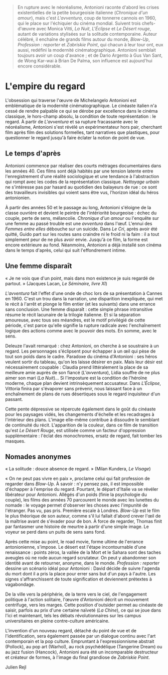 > En rupture avec le néoréalisme, Antonioni raconte d'abord les crises existentielles de la petite bourgeoisie italienne (_Chronique d'un amour_), mais c'est _L'avventura_, coup de tonnerre cannois en 1960, qui le place sur l'échiquier du cinéma mondial. Suivent trois chefs-d'œuvre avec Monica Vitti, _La Nuit_, _L'Éclipse_ et _Le Désert rouge_, autant de variations stylisées sur la solitude contemporaine. Auteur célébré, il enchaîne de grands films autour du monde, _Blow-Up_, _Profession : reporter_ et _Zabriskie Point_, qui chacun à leur tour ont, eux aussi, redéfini la modernité cinématographique. Antonioni semblait toujours avoir un coup d'avance ; et de Dario Argento à Gus Van Sant, de Wong Kar-wai à Brian De Palma, son influence est aujourd'hui encore considérable.

# L'empire du regard

L'obsession qui traverse l'œuvre de Michelangelo Antonioni est emblématique de la modernité cinématographique. Le cinéaste italien n'a cessé de rendre palpable ce qui se dérobe par excellence dans le cinéma classique, le hors-champ absolu, la condition de toute représentation : le regard. À partir de _L'avventura_ et sa rupture fracassante avec le néoréalisme, Antonioni s'est révélé un expérimentateur hors pair, cherchant film après film des solutions formelles, tant narratives que plastiques, pour questionner le regard jusqu'à faire éclater la notion de point de vue.

## Le temps d'après

Antonioni commence par réaliser des courts métrages documentaires dans les années 40. Ces films sont déjà habités par une tension latente entre l'enregistrement d'une réalité sociologique et une tendance à l'abstraction qui rompt avec les codes de la représentation classique. _Nettoyage urbain_ ne s'intéresse pas par hasard au quotidien des balayeurs de rue : ce sont des travailleurs invisibles qui voient sans être vus, l'horizon idéal du héros antonionien.

À partir des années 50 et le passage au long, Antonioni s'éloigne de la classe ouvrière et devient le peintre de l'intériorité bourgeoise : échec du couple, perte de sens, mélancolie. _Chronique d'un amour_ ou l'enquête sur une femme au passé trouble est une _avventura_ dans l'œuf. L'ennui des _Femmes entre elles_ débouche sur un suicide. Dans _Le Cri_, après avoir été quitté, Guido part sur les routes sans craindre ni le froid ni la faim : il a tout simplement peur de ne plus avoir envie. Jusqu'à ce film, la forme est encore extérieure au fond. Néanmoins, Antonioni a déjà installé son cinéma dans le temps d'après, celui qui suit l'effondrement intime.

## Une femme disparaît

« Je ne vois que d'un point, mais dans mon existence je suis regardé de partout. » (Jacques Lacan, _Le Séminaire, livre XI_)

_L'avventura_ fait l'effet d'une onde de choc lors de sa présentation à Cannes en 1960. C'est un trou dans la narration, une disparition inexpliquée, qui met le récit à l'arrêt et plonge le film entier (et les suivants) dans une errance sans conclusion. Une femme disparaît : cette simple phrase intransitive résume le récit lacunaire de la trilogie italienne. Et si la séparation amoureuse, avec tous ses méandres, est le motif privilégié de cette période, c'est parce qu'elle signifie la rupture radicale avec l'enchaînement logique des actions comme avec le pouvoir des mots. En somme, avec le sens.

Deleuze l'avait remarqué : chez Antonioni, on cherche à se soustraire à un regard. Les personnages s'éclipsent pour échapper à un œil qui pèse de tout son poids dans le cadre. Paradoxe du cinéma d'Antonioni : ses héros veulent sortir du tableau, qu'on les laisse désirer en paix. Mais leur désir est nécessairement coupable : Claudia prend littéralement la place de sa meilleure amie auprès de son fiancé (_L'avventura_), Lidia souffre de ne plus aimer son mari (_La Nuit_)... Si l'imposture est la condition de l'héroïne moderne, chaque plan devient intrinsèquement accusateur. Dans _L'Éclipse_, Vittoria finira par s'évaporer sans prévenir, nous laissant face à un enchaînement de plans de rues désertiques sous le regard inquisiteur d'un passant.

Cette pente dépressive se répercute également dans le goût du cinéaste pour les paysages vidés, les changements d'échelle et les recadrages à l'intérieur des plans. L'image elle-même contribue à dissoudre le semblant de continuité du récit. L'apparition de la couleur, dans ce film de transition qu'est _Le Désert Rouge_, est utilisée comme un facteur d'oppression supplémentaire : l'éclat des monochromes, ersatz de regard, fait tomber les masques.

## Nomades anonymes

« La solitude : douce absence de regard. » (Milan Kundera, _Le Visage_)

« On ne peut pas vivre en paix », proclame celui qui fait profession de regarder dans _Blow-Up_. À savoir : n'y pensez pas, il est impossible d'échapper à l'emprise du regard. Pourtant, le départ d'Italie va se révéler libérateur pour Antonioni. Allégés d'un poids (finie la psychologie du couple), les films des années 70 parcourent le monde avec les lunettes du nomade : le voyage permet d'observer les choses avec l'impunité de l'étranger. Pas vu, pas pris. Première escale à Londres. _Blow-Up_ est le film le plus théorique de son auteur, comme s'il lui fallait d'abord crever l'œil de la maîtrise avant de s'évader pour de bon. À force de regarder, Thomas finit par fantasmer une histoire de meurtre à partir d'une simple image. Le voyeur se perd dans un puits de sens sans fond.

Après cette mise au point, le road movie, forme ultime de l'errance antonionienne, s'impose. Le désert est l'étape incontournable d'une renaissance : points zéros, la vallée de la Mort et le Sahara sont des taches aveugles où ne rode aucun regard scrutateur. On peut y abandonner son identité avant de retourner, anonyme, dans le monde. _Profession : reporter_ dessine un scénario idéal pour Antonioni : David décide de suivre l'agenda du mort dont il a pris la place pour errer sans but d'un pays à l'autre. Les signes s'affranchissent de toute signification et deviennent prétextes à vagabondage.

De la ville vers la périphérie, de la terre vers le ciel, de l'engagement politique à l'action solitaire, l'œuvre d'Antonioni décrit un mouvement centrifuge, vers les marges. Cette position d'outsider permet au cinéaste de saisir, parfois au prix d'une certaine naïveté (_La Chine_), ce qui se joue dans l'ici et maintenant, tels les débats révolutionnaires sur les campus universitaires en pleine contre-culture américaine.

L'invention d'un nouveau regard, détaché du point de vue et de l'identification, sera également passée par un dialogue continu avec l'art contemporain et la pop culture. Empruntant à l'expressionnisme abstrait (Pollock), au pop art (Warhol), au rock psychédélique (Tangerine Dream) ou au jazz fusion (Hancock), Antonioni aura été un incomparable destructeur et créateur de formes, à l'image du final grandiose de _Zabriskie Point_.

<div class="author">Julien Rejl</div>
